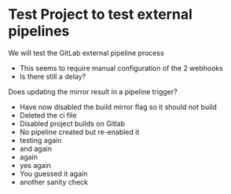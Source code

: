 # Test Project to test external pipelines

We will test the GitLab external pipeline process

- This seems to require manual configuration of the 2 webhooks
- Is there still a delay?

Does updating the mirror result in a pipeline trigger?
- Have now disabled the build mirror flag so it should not build
- Deleted the ci file
- Disabled project builds on Gitlab
- No pipeline created but re-enabled it
- testing again
- and again
- again
- yes again
- You guessed it again
- another sanity check
